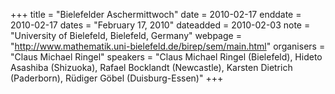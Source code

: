 +++
title = "Bielefelder Aschermittwoch"
date = 2010-02-17
enddate = 2010-02-17
dates = "February 17, 2010"
dateadded = 2010-02-03
note = "University of Bielefeld, Bielefeld, Germany"
webpage = "http://www.mathematik.uni-bielefeld.de/birep/sem/main.html"
organisers = "Claus Michael Ringel"
speakers = "Claus Michael Ringel (Bielefeld), Hideto Asashiba (Shizuoka), Rafael Bocklandt (Newcastle),  Karsten Dietrich (Paderborn), Rüdiger Göbel (Duisburg-Essen)"
+++

